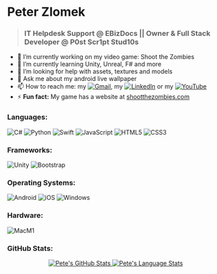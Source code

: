 # Peter Zlomek 
<!-- ## IT Helpdesk Support @ EBizDocs   ||   Owner & Full Stack Developer @ P0st Scr1pt Stud10s -->
> <h3> IT Helpdesk Support @ EBizDocs   ||   Owner & Full Stack Developer @ P0st Scr1pt Stud10s </h3>
<!--
**peterzlomek/peterzlomek** is a ✨ _special_ ✨ repository because its `README.md` (this file) appears on your GitHub profile.

Here are some ideas to get you started:
-->
- 🔭 I’m currently working on my video game: Shoot the Zombies
- 🚀 I’m currently learning Unity, Unreal, F# and more
- 🤔 I’m looking for help with assets, textures and models
- 💬 Ask me about my android live wallpaper
- 📫 How to reach me: my <a href="mailto:peter.zlomek1@gmail.com">![Gmail](https://img.shields.io/badge/Gmail-D14836?logo=gmail&logoColor=white)</a>, my <a href="https://www.linkedin.com/in/peter-zlomek/">![LinkedIn](https://img.shields.io/badge/LinkedIn-0077B5?logo=linkedin&logoColor=white)</a> or my <a href="https://www.youtube.com/channel/UCYo2rp6iB6VS9zcmm53ssBg">![YouTube](https://img.shields.io/badge/YouTube-FF0000?logo=youtube&logoColor=white)</a>
- ⚡ **Fun fact:** My game has a website at <a href="https://www.shootthezombies.com/">shootthezombies.com</a>

### Languages:
![C#](https://img.shields.io/badge/C%23-239120?style=for-the-badge&logo=c-sharp&logoColor=white)
![Python](https://img.shields.io/badge/Python-14354C?style=for-the-badge&logo=python&logoColor=white)
![Swift](https://img.shields.io/badge/Swift-FA7343?style=for-the-badge&logo=swift&logoColor=white)
![JavaScript](https://img.shields.io/badge/JavaScript-F7DF1E?style=for-the-badge&logo=javascript&logoColor=black)
![HTML5](https://img.shields.io/badge/HTML5-E34F26?style=for-the-badge&logo=html5&logoColor=white)
![CSS3](https://img.shields.io/badge/CSS3-1572B6?style=for-the-badge&logo=css3&logoColor=white)

### Frameworks:
![Unity](https://img.shields.io/badge/Unity-100000?style=for-the-badge&logo=unity&logoColor=white)
![Bootstrap](https://img.shields.io/badge/Bootstrap-563D7C?style=for-the-badge&logo=bootstrap&logoColor=white)

### Operating Systems:
![Android](https://img.shields.io/badge/Android-3DDC84?style=for-the-badge&logo=android&logoColor=white)
![iOS](https://img.shields.io/badge/iOS-000000?style=for-the-badge&logo=ios&logoColor=white)
![Windows](https://img.shields.io/badge/Windows-0078D6?style=for-the-badge&logo=windows&logoColor=white)

### Hardware:
![MacM1](https://img.shields.io/badge/Apple-MacBook_M1-999999?style=for-the-badge&logo=apple&logoColor=white)

### GitHub Stats:
<p align="center">
<a href="https://github.com/peterzlomek">
 <img src="https://github-readme-stats.vercel.app/api?username=peterzlomek&show_icons=true&hide=stars&hide_border=true" alt="Pete's GitHub Stats" />
 <img src="https://github-readme-stats.vercel.app/api/top-langs/?username=peterzlomek&layout=compact&hide_border=true" alt="Pete's Language Stats" />
</a>
</p>

<!-- ![Test](https://img.shields.io/badge/Python-14354C?logo=python&logoColor=white) -->
